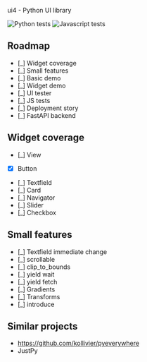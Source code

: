 ui4 - Python UI library

![Python tests](https://github.com/mikaelho/ui4/actions/workflows/ui4.yaml/badge.svg) ![Javascript tests](https://github.com/mikaelho/ui4/actions/workflows/ui4-js.yaml/badge.svg)

Roadmap
-------

- [_] Widget coverage
- [_] Small features
- [_] Basic demo
- [_] Widget demo
- [_] UI tester
- [_] JS tests
- [_] Deployment story
- [_] FastAPI backend

Widget coverage
---------------

- [_] View
- [x] Button
- [_] Textfield
- [_] Card
- [_] Navigator
- [_] Slider
- [_] Checkbox

Small features
--------------

- [_] Textfield immediate change
- [_] scrollable
- [_] clip_to_bounds
- [_] yield wait
- [_] yield fetch
- [_] Gradients
- [_] Transforms
- [_] introduce


Similar projects
----------------

* https://github.com/kollivier/pyeverywhere
* JustPy
